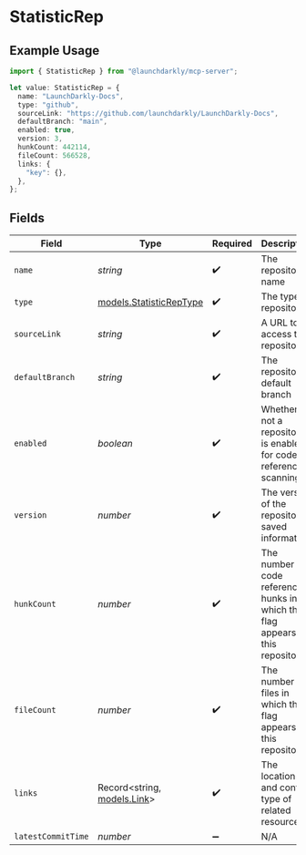 # StatisticRep

## Example Usage

```typescript
import { StatisticRep } from "@launchdarkly/mcp-server";

let value: StatisticRep = {
  name: "LaunchDarkly-Docs",
  type: "github",
  sourceLink: "https://github.com/launchdarkly/LaunchDarkly-Docs",
  defaultBranch: "main",
  enabled: true,
  version: 3,
  hunkCount: 442114,
  fileCount: 566528,
  links: {
    "key": {},
  },
};
```

## Fields

| Field                                                                           | Type                                                                            | Required                                                                        | Description                                                                     | Example                                                                         |
| ------------------------------------------------------------------------------- | ------------------------------------------------------------------------------- | ------------------------------------------------------------------------------- | ------------------------------------------------------------------------------- | ------------------------------------------------------------------------------- |
| `name`                                                                          | *string*                                                                        | :heavy_check_mark:                                                              | The repository name                                                             | LaunchDarkly-Docs                                                               |
| `type`                                                                          | [models.StatisticRepType](../models/statisticreptype.md)                        | :heavy_check_mark:                                                              | The type of repository                                                          | github                                                                          |
| `sourceLink`                                                                    | *string*                                                                        | :heavy_check_mark:                                                              | A URL to access the repository                                                  | https://github.com/launchdarkly/LaunchDarkly-Docs                               |
| `defaultBranch`                                                                 | *string*                                                                        | :heavy_check_mark:                                                              | The repository's default branch                                                 | main                                                                            |
| `enabled`                                                                       | *boolean*                                                                       | :heavy_check_mark:                                                              | Whether or not a repository is enabled for code reference scanning              | true                                                                            |
| `version`                                                                       | *number*                                                                        | :heavy_check_mark:                                                              | The version of the repository's saved information                               | 3                                                                               |
| `hunkCount`                                                                     | *number*                                                                        | :heavy_check_mark:                                                              | The number of code reference hunks in which the flag appears in this repository |                                                                                 |
| `fileCount`                                                                     | *number*                                                                        | :heavy_check_mark:                                                              | The number of files in which the flag appears in this repository                |                                                                                 |
| `links`                                                                         | Record<string, [models.Link](../models/link.md)>                                | :heavy_check_mark:                                                              | The location and content type of related resources                              |                                                                                 |
| `latestCommitTime`                                                              | *number*                                                                        | :heavy_minus_sign:                                                              | N/A                                                                             |                                                                                 |
